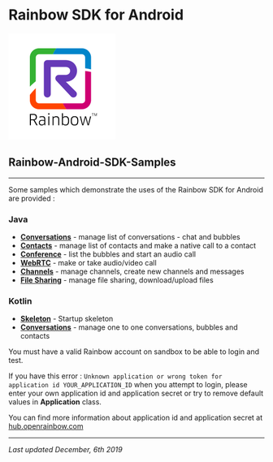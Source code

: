 # Rainbow SDK for Android

![Rainbow](images/logo_rainbow.png)

## Rainbow-Android-SDK-Samples

---

Some samples which demonstrate the uses of the Rainbow SDK for Android are provided :

### Java

- **[Conversations](Java/Conversations)** - manage list of conversations - chat and bubbles
- **[Contacts](Java/Contacts)** - manage list of contacts and make a native call to a contact
- **[Conference](Java/Conference)** - list the bubbles and start an audio call
- **[WebRTC](Java/WebRTC)** - make or take audio/video call
- **[Channels](Java/Channels)** - manage channels, create new channels and messages
- **[File Sharing](Java/FileSharing)** - manage file sharing, download/upload files

### Kotlin

- **[Skeleton](Kotlin/Skeleton)** - Startup skeleton
- **[Conversations](Kotlin/Conversations)** - manage one to one conversations, bubbles and contacts

You must have a valid Rainbow account on sandbox to be able to login and test.

If you have this error : `Unknown application or wrong token for application id YOUR_APPLICATION_ID` when you attempt to login, please enter your own application id and application secret or try to remove default values in **Application** class.

You can find more information about application id and application secret at [hub.openrainbow.com](https://hub.openrainbow.com/#/documentation/doc/hub/developer-sandboxed-platform)

---

_Last updated December, 6th 2019_
